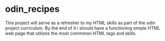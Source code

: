 # odin_recipes

This project will serve as a refresher to my HTML skills as part of the odin project curriculum. By the end of it i should have a functioning simple HTML web page that utilizes the most commmon HTML tags and skills.